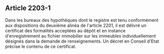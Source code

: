 Article 2203-1
----
Dans les bureaux des hypothèques dont le registre est tenu conformément aux
dispositions du deuxième alinéa de l'article 2201, il est délivré un certificat
des formalités acceptées au dépôt et en instance d'enregistrement au fichier
immobilier sur les immeubles individuellement désignés dans la demande de
renseignements. Un décret en Conseil d'Etat précise le contenu de ce certificat.
